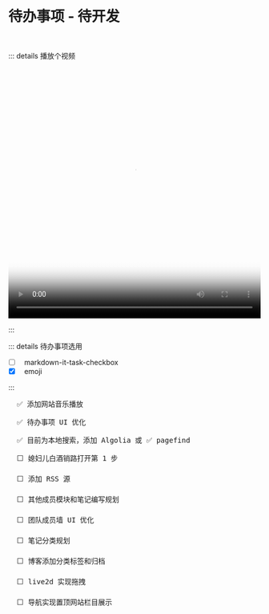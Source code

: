 # 待办事项 - 待开发

<br/>

::: details 播放个视频

<Video
  :second="3"
  width="100%"
  height="500px"
  src="/video/test.mp4"
  poster="https://fastly.jsdelivr.net/gh/autumns-heartless/DrawBoard@main/images/1723873301166%E6%88%AA%E5%9B%BE20231117135101.png"
/>

:::

::: details 待办事项选用

- [ ] &nbsp;&nbsp;markdown-it-task-checkbox
- [x] &nbsp;&nbsp;emoji

:::

<pre class="mt-10">
  ✅ 添加网站音乐播放

  ✅ 待办事项 UI 优化

  ✅ 目前为本地搜索，添加 Algolia 或 ✅ pagefind

  ⬜ 媳妇儿白酒销路打开第 1 步

  ⬜ 添加 RSS 源

  ⬜ 其他成员模块和笔记编写规划

  ⬜ 团队成员墙 UI 优化

  ⬜ 笔记分类规划

  ⬜ 博客添加分类标签和归档

  ⬜ live2d 实现拖拽

  ⬜ 导航实现置顶网站栏目展示
</pre>

<style scoped>
  :deep(video) {
    width: 100% !important;
    height: 500px !important;
  }
</style>
